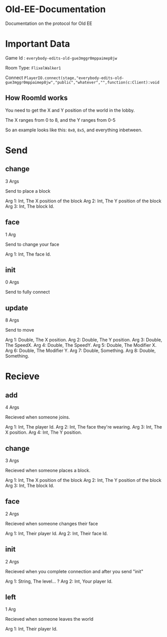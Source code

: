 # Old-EE-Documentation
Documentation on the protocol for  Old EE

# Important Data

Game Id : `everybody-edits-old-gue3mggr0mppaimep8jw`

Room Type: `FlixelWalker1`

Connect `PlayerIO.connect(stage,"everybody-edits-old-gue3mggr0mppaimep8jw","public","whatever","",function(c:Client):void`

## How RoomId works

You need to get the X and Y position of the world in the lobby.

The X ranges from 0 to 8, and the Y ranges from 0-5

So an example looks like this: `0x0`, `8x5`, and everything inbetween.

# Send

## change

3 Args

Send to place a block

Arg 1: Int, The X position of the block
Arg 2: Int, The Y position of the block
Arg 3: Int, The block Id.

## face

1 Arg

Send to change your face

Arg 1: Int, The face Id.

## init

0 Args

Send to fully connect

## update

8 Args

Send to move

Arg 1: Double, The X position.
Arg 2: Double, The Y position.
Arg 3: Double, The SpeedX.
Arg 4: Double, The SpeedY.
Arg 5: Double, The Modifier X.
Arg 6: Double, The Modifier Y.
Arg 7: Double, Something.
Arg 8: Double, Something.

# Recieve

## add

4 Args

Recieved when someone joins.

Arg 1: Int, The player Id.
Arg 2: Int, The face they're wearing.
Arg 3: Int, The X position.
Arg 4: Int, The Y position.

## change

3 Args

Recieved when someone places a block.

Arg 1: Int, The X position of the block
Arg 2: Int, The Y position of the block
Arg 3: Int, The block Id.

## face

2 Args

Recieved when someone changes their face

Arg 1: Int, Their player Id.
Arg 2: Int, Their face Id.

## init

2 Args

Recieved when you complete connection and after you send "init"

Arg 1: String, The level... ?
Arg 2: Int, Your player Id.

## left

1 Arg

Recieved when someone leaves the world

Arg 1: Int, Their player Id.

